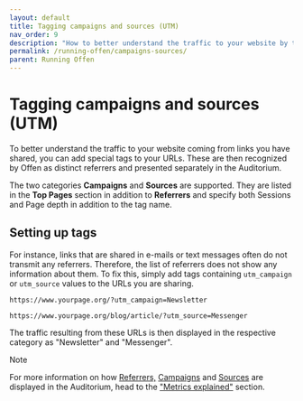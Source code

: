 ```yaml
---
layout: default
title: Tagging campaigns and sources (UTM)
nav_order: 9
description: "How to better understand the traffic to your website by tagging campaigns and sources."
permalink: /running-offen/campaigns-sources/
parent: Running Offen
---
```


<!--
Copyright 2020 - Offen Authors <hioffen@posteo.de>
SPDX-License-Identifier: Apache-2.0
-->

# Tagging campaigns and sources (UTM)

To better understand the traffic to your website coming from links you have shared, you can add special tags to your URLs. These are then recognized by Offen as distinct referrers and presented separately in the Auditorium.

The two categories **Campaigns** and **Sources** are supported. They are listed in the **Top Pages** section in addition to **Referrers** and specify both Sessions and Page depth in addition to the tag name.

## Setting up tags

For instance, links that are shared in e-mails or text messages often do not transmit any referrers. Therefore, the list of referrers does not show any information about them. To fix this, simply add tags containing `utm_campaign` or `utm_source` values to the URLs you are sharing.

```
https://www.yourpage.org/?utm_campaign=Newsletter
```
```
https://www.yourpage.org/blog/article/?utm_source=Messenger
```
The traffic resulting from these URLs is then displayed in the respective category as "Newsletter" and "Messenger".

<span class="label label-green">Note</span>

For more information on how [Referrers,][Referrers] [Campaigns][Campaigns] and [Sources][Sources] are displayed in the Auditorium, head to the ["Metrics explained"][Metrics explained] section.

[Metrics explained]: /running-offen/metrics-explained/
[Referrers]: /running-offen/metrics-explained/#referrers
[Campaigns]: /running-offen/metrics-explained/#campaigns
[Sources]: /running-offen/metrics-explained/#sources
